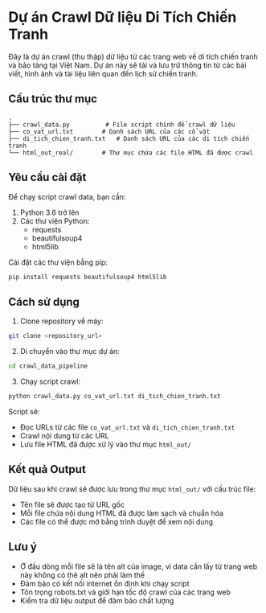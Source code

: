 # Dự án Crawl Dữ liệu Di Tích Chiến Tranh

Đây là dự án crawl (thu thập) dữ liệu từ các trang web về di tích chiến tranh và bảo tàng tại Việt Nam. Dự án này sẽ tải và lưu trữ thông tin từ các bài viết, hình ảnh và tài liệu liên quan đến lịch sử chiến tranh.

## Cấu trúc thư mục

```
.
├── crawl_data.py          # File script chính để crawl dữ liệu
├── co_vat_url.txt        # Danh sách URL của các cổ vật
├── di_tich_chien_tranh.txt   # Danh sách URL của các di tích chiến tranh  
└── html_out_real/        # Thư mục chứa các file HTML đã được crawl
```

## Yêu cầu cài đặt

Để chạy script crawl data, bạn cần:

1. Python 3.6 trở lên
2. Các thư viện Python:
   - requests
   - beautifulsoup4
   - html5lib

Cài đặt các thư viện bằng pip:

```bash
pip install requests beautifulsoup4 html5lib
```

## Cách sử dụng

1. Clone repository về máy:
```bash
git clone <repository_url>
```

2. Di chuyển vào thư mục dự án:
```bash
cd crawl_data_pipeline
```

3. Chạy script crawl:
```bash
python crawl_data.py co_vat_url.txt di_tich_chien_tranh.txt
```

Script sẽ:
- Đọc URLs từ các file `co_vat_url.txt` và `di_tich_chien_tranh.txt`  
- Crawl nội dung từ các URL
- Lưu file HTML đã được xử lý vào thư mục `html_out/`

## Kết quả Output

Dữ liệu sau khi crawl sẽ được lưu trong thư mục `html_out/` với cấu trúc file:
- Tên file sẽ được tạo từ URL gốc
- Mỗi file chứa nội dung HTML đã được làm sạch và chuẩn hóa
- Các file có thể được mở bằng trình duyệt để xem nội dung

## Lưu ý
- Ở đầu dòng mỗi file sẽ là tên alt của image, vì data cần lấy từ trang web này không có thẻ alt nên phải làm thế
- Đảm bảo có kết nối internet ổn định khi chạy script
- Tôn trọng robots.txt và giới hạn tốc độ crawl của các trang web
- Kiểm tra dữ liệu output để đảm bảo chất lượng